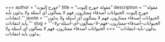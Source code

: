 +++
author = "جورج إليوت"
title = "مقولة جورج إليوت"
description = '''مقولة جورج إليوت: الحيوانات أصدقاء ممتازون، فهم لا يسألون أي أسئلة ولا يدلون بأية انتقادات.'''
quote = '''الحيوانات أصدقاء ممتازون، فهم لا يسألون أي أسئلة ولا يدلون بأية انتقادات.'''
slug = '''الحيوانات-أصدقاء-ممتازون،-فهم-لا-يسألون-أي-أسئلة-ولا-يدلون-بأية-انتقادات'''
+++
الحيوانات أصدقاء ممتازون، فهم لا يسألون أي أسئلة ولا يدلون بأية انتقادات.
